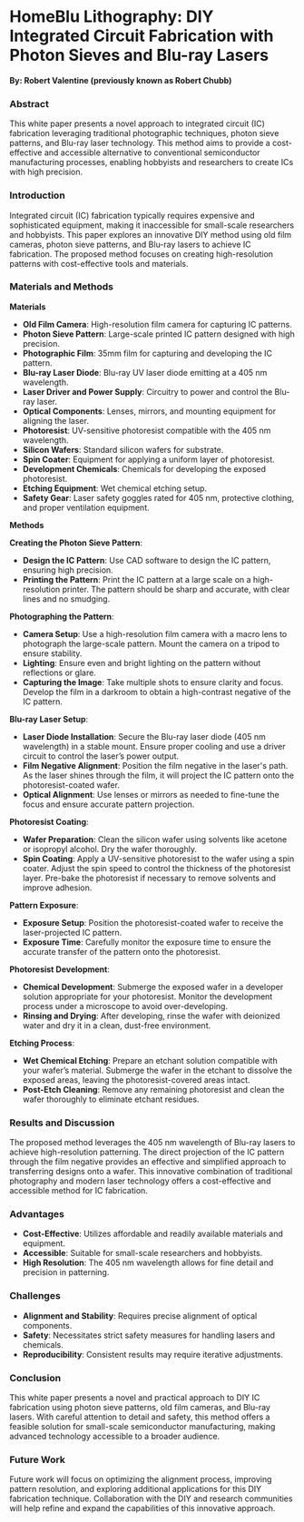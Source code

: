 # **HomeBlu Lithography: DIY Integrated Circuit Fabrication with Photon Sieves and Blu-ray Lasers**

**By: Robert Valentine (previously known as Robert Chubb)**

### **Abstract**
This white paper presents a novel approach to integrated circuit (IC) fabrication leveraging traditional photographic techniques, photon sieve patterns, and Blu-ray laser technology. This method aims to provide a cost-effective and accessible alternative to conventional semiconductor manufacturing processes, enabling hobbyists and researchers to create ICs with high precision.

### **Introduction**
Integrated circuit (IC) fabrication typically requires expensive and sophisticated equipment, making it inaccessible for small-scale researchers and hobbyists. This paper explores an innovative DIY method using old film cameras, photon sieve patterns, and Blu-ray lasers to achieve IC fabrication. The proposed method focuses on creating high-resolution patterns with cost-effective tools and materials.

### **Materials and Methods**
**Materials**

- **Old Film Camera**: High-resolution film camera for capturing IC patterns.
- **Photon Sieve Pattern**: Large-scale printed IC pattern designed with high precision.
- **Photographic Film**: 35mm film for capturing and developing the IC pattern.
- **Blu-ray Laser Diode**: Blu-ray UV laser diode emitting at a 405 nm wavelength.
- **Laser Driver and Power Supply**: Circuitry to power and control the Blu-ray laser.
- **Optical Components**: Lenses, mirrors, and mounting equipment for aligning the laser.
- **Photoresist**: UV-sensitive photoresist compatible with the 405 nm wavelength.
- **Silicon Wafers**: Standard silicon wafers for substrate.
- **Spin Coater**: Equipment for applying a uniform layer of photoresist.
- **Development Chemicals**: Chemicals for developing the exposed photoresist.
- **Etching Equipment**: Wet chemical etching setup.
- **Safety Gear**: Laser safety goggles rated for 405 nm, protective clothing, and proper ventilation equipment.

**Methods**

**Creating the Photon Sieve Pattern**:
- **Design the IC Pattern**: Use CAD software to design the IC pattern, ensuring high precision.
- **Printing the Pattern**: Print the IC pattern at a large scale on a high-resolution printer. The pattern should be sharp and accurate, with clear lines and no smudging.

**Photographing the Pattern**:
- **Camera Setup**: Use a high-resolution film camera with a macro lens to photograph the large-scale pattern. Mount the camera on a tripod to ensure stability.
- **Lighting**: Ensure even and bright lighting on the pattern without reflections or glare.
- **Capturing the Image**: Take multiple shots to ensure clarity and focus. Develop the film in a darkroom to obtain a high-contrast negative of the IC pattern.

**Blu-ray Laser Setup**:
- **Laser Diode Installation**: Secure the Blu-ray laser diode (405 nm wavelength) in a stable mount. Ensure proper cooling and use a driver circuit to control the laser’s power output.
- **Film Negative Alignment**: Position the film negative in the laser's path. As the laser shines through the film, it will project the IC pattern onto the photoresist-coated wafer.
- **Optical Alignment**: Use lenses or mirrors as needed to fine-tune the focus and ensure accurate pattern projection.

**Photoresist Coating**:
- **Wafer Preparation**: Clean the silicon wafer using solvents like acetone or isopropyl alcohol. Dry the wafer thoroughly.
- **Spin Coating**: Apply a UV-sensitive photoresist to the wafer using a spin coater. Adjust the spin speed to control the thickness of the photoresist layer. Pre-bake the photoresist if necessary to remove solvents and improve adhesion.

**Pattern Exposure**:
- **Exposure Setup**: Position the photoresist-coated wafer to receive the laser-projected IC pattern.
- **Exposure Time**: Carefully monitor the exposure time to ensure the accurate transfer of the pattern onto the photoresist.

**Photoresist Development**:
- **Chemical Development**: Submerge the exposed wafer in a developer solution appropriate for your photoresist. Monitor the development process under a microscope to avoid over-developing.
- **Rinsing and Drying**: After developing, rinse the wafer with deionized water and dry it in a clean, dust-free environment.

**Etching Process**:
- **Wet Chemical Etching**: Prepare an etchant solution compatible with your wafer’s material. Submerge the wafer in the etchant to dissolve the exposed areas, leaving the photoresist-covered areas intact.
- **Post-Etch Cleaning**: Remove any remaining photoresist and clean the wafer thoroughly to eliminate etchant residues.

### **Results and Discussion**
The proposed method leverages the 405 nm wavelength of Blu-ray lasers to achieve high-resolution patterning. The direct projection of the IC pattern through the film negative provides an effective and simplified approach to transferring designs onto a wafer. This innovative combination of traditional photography and modern laser technology offers a cost-effective and accessible method for IC fabrication.

### **Advantages**
- **Cost-Effective**: Utilizes affordable and readily available materials and equipment.
- **Accessible**: Suitable for small-scale researchers and hobbyists.
- **High Resolution**: The 405 nm wavelength allows for fine detail and precision in patterning.

### **Challenges**
- **Alignment and Stability**: Requires precise alignment of optical components.
- **Safety**: Necessitates strict safety measures for handling lasers and chemicals.
- **Reproducibility**: Consistent results may require iterative adjustments.

### **Conclusion**
This white paper presents a novel and practical approach to DIY IC fabrication using photon sieve patterns, old film cameras, and Blu-ray lasers. With careful attention to detail and safety, this method offers a feasible solution for small-scale semiconductor manufacturing, making advanced technology accessible to a broader audience.

### **Future Work**
Future work will focus on optimizing the alignment process, improving pattern resolution, and exploring additional applications for this DIY fabrication technique. Collaboration with the DIY and research communities will help refine and expand the capabilities of this innovative approach.

